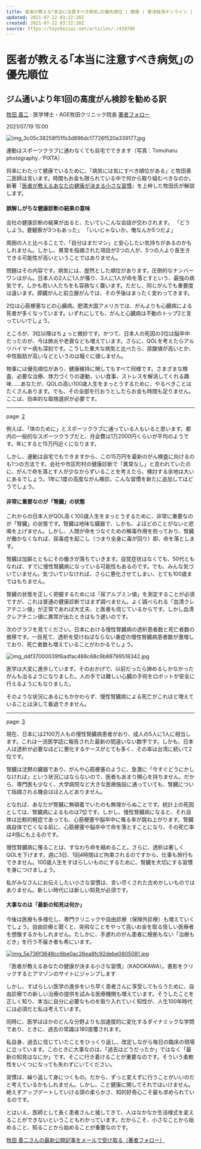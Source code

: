 ```yaml
---
title: 医者が教える｢本当に注意すべき病気｣の優先順位 | 健康 | 東洋経済オンライン | 社会をよくする経済ニュース
updated: 2021-07-22 03:22:20Z
created: 2021-07-22 03:22:20Z
source: https://toyokeizai.net/articles/-/439780
---
```


# 医者が教える｢本当に注意すべき病気｣の優先順位

## ジム通いより年1回の高度がん検診を勧める訳

 [牧田 善二](https://toyokeizai.net/list/author/%E7%89%A7%E7%94%B0_%E5%96%84%E4%BA%8C) : 医学博士・AGE牧田クリニック院長    [著者フォロー](https://id.toyokeizai.net/fm/?author_id=5505&author_name=%E7%89%A7%E7%94%B0+%E5%96%84%E4%BA%8C&referer=%2Farticles%2F-%2F439780%3Fismmark%3Da)

2021/07/19 15:00

![img_3c05c38258f51fb3d896dc17726f520a339177.jpg](../_resources/img_3c05c38258f51fb3d896dc17726f520a339177.jpg)

運動はスポーツクラブに通わなくても自宅でできます（写真：Tomoharu photography／PIXTA）

将来にわたって健康でいるために、「病気には気にすべき順位がある」と牧田善二医師は言います。時間もお金も限られている中で何から取り組むべきなのか。新著『[医者が教えるあなたの健康が決まる小さな習慣](http://www.amazon.co.jp/o/ASIN/4041099471/toyokeizaia-22/)』を上梓した牧田氏が解説します。

#### 誤解しがちな健康診断の結果の意味

会社の健康診断の結果が出ると、たいていこんな会話が交わされます。
「どうしよう。要観察が3つもあった」
「いいじゃないか。俺なんか5つだよ」

周囲の人と比べることで、「自分はまだマシ」と安心したい気持ちがあるのかもしれません。しかし、異常を指摘された項目が3つの人が、5つの人より長生きできる可能性が高いということではありません。

問題はその内容です。病気には、歴然とした順位があります。圧倒的なナンバーワンはがん。日本人の2人に1人が罹り、3人に1人が命を落とすという、最強の病気です。しかも若い人たちをも容赦なく襲います。ただし、同じがんでも重要度は違います。膵臓がんと前立腺がんでは、その予後はまったく変わってきます。

2位は心筋梗塞などの心臓病。肥満大国アメリカでは、がんよりも心臓病による死者が多くなっています。いずれにしても、がんと心臓病は不動のトップ2と言っていいでしょう。

ところが、3位以降はちょっと微妙です。かつて、日本人の死因の3位は脳卒中だったのが、今は肺炎や老衰なども増えています。さらに、QOLを考えたらアルツハイマー病も深刻です。こうした重大な病気と比べたら、尿酸値が高いとか、中性脂肪が高いなどというのは騒ぐに値しません。

物事には優先順位があり、健康維持に関してもすべて同様です。さまざまな検査、必要な治療、体力づくりの運動、いい食事、ストレスを解消してくれる趣味……あなたが、QOLの高い100歳人生をまっとうするために、やるべきことはたくさんあります。でも、その全部を行おうとしたらお金も時間も足りません。ここは、効率的な取捨選択が必要です。

* * *

page: [2](https://toyokeizai.net/articles/-/439780?page=2)

例えば、「体のために」とスポーツクラブに通っている人もいると思います。都内の一般的なスポーツクラブだと、月会費は1万2000円くらいが平均のようです。年にすると15万円近くになります。

しかし、運動は自宅でもできますから、この15万円を最新のがん検査に向けるのも1つの方法です。会社や市区町村の健康診断で「異常なし」と言われていたのに、がんで命を落とす人が少なからずいることを考えたら、検討する余地は大いにあるでしょう。1年に1度の高度ながん検診。こんな習慣を新たに追加してはどうでしょう。

#### 非常に重要なのが「腎臓」の状態

これからの日本人がQOL高く100歳人生をまっとうするために、非常に重要なのが「腎臓」の状態です。腎臓は地味な臓器で、しかも、よほどのことがないと悲鳴を上げません。しかし、人間が命をつなぐための解毒作用を担っており、腎臓が働かなくなれば、尿毒症を起こし（つまり全身に毒が回り）即、命を落とします。

腎臓は加齢とともにその働きが落ちていきます。自覚症状はなくても、50代ともなれば、すでに慢性腎臓病になっている可能性もあるのです。でも、みんな気づいていません。気づいていなければ、さらに悪化させてしまい、とても100歳まではもちません。

腎臓の状態を正しく把握するためには「尿アルブミン値」を測定することが必須ですが、これは普通の健康診断ではまず調べません。よく調べられる「血清クレアチニン値」が正常であれば大丈夫、と医者も信じているからです。しかし血清クレアチニン値に異常が出たときはもう遅いのです。

次のグラフを見てください。日本における慢性腎臓病の透析患者数と死亡者数の推移です。一目見て、透析を受けねばならない重症の慢性腎臓病患者数が激増しており、死亡者数も増えていることがわかるでしょう。

![img_d4f37000039f6adfac488c68c9b88799518342.jpg](../_resources/img_d4f37000039f6adfac488c68c9b88799518342.jpg)

医学は大変に進歩しています。そのおかげで、以前だったら諦めるしかなかったがんも治るようになりました。人の手では難しい心臓の手術をロボットが安全に行えるようにもなりました。

そのような状況にあるにもかかわらず、慢性腎臓病による死亡がこれほど増えていることは決して看過できません。

* * *

page: [3](https://toyokeizai.net/articles/-/439780?page=3)

現在、日本には2100万人もの慢性腎臓病患者がおり、成人の5人に1人に相当します。これは一流医学誌に報告された最新の間違いない数字です。しかも、日本人は透析が必要なほどに悪化するケースがとても多く、その率は台湾に続いて2位です。

腎臓は沈黙の臓器であり、がんや心筋梗塞のように、急激に「今すぐどうにかしなければ」という状況にはならないので、医者もあまり関心を持ちません。だから、専門医も少なく、大学病院など大きな医療施設に通っていても、腎臓について指摘される機会はほとんどありません。

となれば、あなたが腎臓に無頓着でいたのも無理からぬことです。統計上の死因としては、腎臓病によるものは7位です。しかし、慢性腎臓病になると、それ自体は比較的軽症であっても、心筋梗塞や脳卒中に罹る率が跳ね上がります。腎臓病自体で亡くなる前に、心筋梗塞や脳卒中で命を落とすことになり、その死亡率は4倍にも上るのです。

慢性腎臓病に罹ることは、すなわち命を縮めること。さらに、透析は著しくQOLを下げます。週に3日、1回4時間ほど拘束されるのですから、仕事も旅行もできません。100歳人生をすばらしいものにするために、腎臓を大切にする習慣を身につけましょう。

私がみなさんにお伝えしたい小さな習慣は、言い尽くされた古めかしいものではありません。新しい時代には新しい知見が必須です。

#### 大事なのは「最新の知見は何か」

今後は医療も多様化し、専門クリニックや自由診療（保険外診療）も増えていくでしょう。自由診療と聞くと、突飛なことをやって高いお金を取る怪しい医療者を想像するかもしれません。たしかに、手遅れのがん患者に根拠もない「治療もどき」を行う不届き者も希にいます。

[![img_5e736f3648cc6be0ac26ea8fc92debe0805081.jpg](../_resources/img_5e736f3648cc6be0ac26ea8fc92debe0805081.jpg)](http://www.amazon.co.jp/o/ASIN/4041099471/toyokeizaia-22/)

『医者が教えるあなたの健康が決まる小さな習慣』（KADOKAWA）。書影をクリックするとアマゾンのサイトにジャンプします

しかし、すばらしい医学の進歩をいち早く患者さんに享受してもらうために、自由診療での新しい治療の提供を試みる医療機関も増えています。そうしたことを正しく知り、本当に自分に必要なものを取り入れていく知性が、人生100年時代には必須だと私は考えています。

同時に、医学はほかのどんな分野よりも加速度的に変化するダイナミックな学問であり、ときに、過去の常識は180度覆されます。

私自身、過去に信じていたことをひっくり返し、改定しながら毎日の臨床の現場に立っています。このときに大事なのは、「過去はどうだったか」ではなく「最新の知見はなにか」です。そこに行き着けることが重要なのです。そういう柔軟性をいくつになっても失わずにいてください。

習慣は、繰り返して身につくもの。だから、ずっと変えずに行うことがいいのだと考えているかもしれません。しかし、こと健康に関してそれではいけません。絶えずアップデートしていける頭の柔らかさ、知的好奇心こそ最も求められているのです。

とはいえ、医師として長く患者さんと接してきて、人はなかなか生活様式を変えることができないということもわかっています。だからこそ、小さなことから始めること、知ることから始めることが重要なのです。

[牧田 善二さんの最新公開記事をメールで受け取る（著者フォロー）](https://id.toyokeizai.net/fm/?author_id=5505&author_name=%E7%89%A7%E7%94%B0+%E5%96%84%E4%BA%8C&referer=%2Farticles%2F-%2F439780%3Fismmark%3Da%26page%3D3)